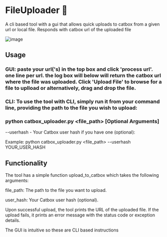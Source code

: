 # FileUploader 🚀
A cli based tool with a gui that allows quick uploads to catbox from a given url or local file. Responds with catbox url of the uploaded file



![image](https://github.com/MG-Osman/FileUploader/assets/58115228/853daffb-29c7-45e2-b15d-b9118fab8208)


## Usage

### GUI: paste your url('s) in the top box and click 'process url'. one line per url. the log box will below will return the catbox url where the file was uploaded. Click 'Upload File' to browse for a file to uplload or alternatively, drag and drop the file.


### CLI: To use the tool with CLI, simply run it from your command line, providing the path to the file you wish to upload:

### python catbox_uploader.py <file_path> [Optional Arguments]

 --userhash - Your Catbox user hash if you have one (optional):

 Example: python catbox_uploader.py <file_path> --userhash YOUR_USER_HASH


## Functionality
The tool has a simple function upload_to_catbox which takes the following arguments:

file_path: The path to the file you want to upload.

user_hash: Your Catbox user hash (optional).

Upon successful upload, the tool prints the URL of the uploaded file. If the upload fails, it prints an error message with the status code or exception details.

The GUI is intuitive so these are CLI based instructions
